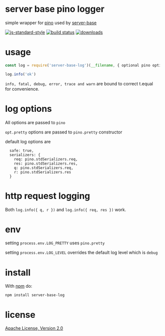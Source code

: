 # server base pino logger

simple wrapper for [pino](https://npm.im/pino) used by [server-base](https://npm.im/server-base)

[![js-standard-style](https://img.shields.io/badge/code_style-standard-brightgreen.svg)](https://github.com/feross/standard)
[![build status](https://api.travis-ci.org/JamesKyburz/server-base.svg)](https://travis-ci.org/JamesKyburz/server-base)
[![downloads](https://img.shields.io/npm/dm/server-base-log.svg)](https://npmjs.org/package/server-base-log)

# usage

```javascript
const log = require('server-base-log')(__filename, { optional pino options })

log.info('ok')
```

`info, fatal, debug, error, trace and warn` are bound to correct t.equal for convenience.

# log options

All options are passed to `pino`

`opt.pretty` options are passed to `pino.pretty` constructor

default log options are 
```
  safe: true,
  serializers: {
    req: pino.stdSerializers.req,
    res: pino.stdSerializers.res,
    q: pino.stdSerializers.req,
    r: pino.stdSerializers.res
  }
````

# http request logging

Both `log.info({ q, r })` and `log.info({ req, res })` work.

# env
setting `process.env.LOG_PRETTY` uses `pino.pretty`

setting `process.env.LOG_LEVEL` overrides the default log level which is `debug`

# install

With [npm](https://npmjs.org) do:

```
npm install server-base-log
```

# license

[Apache License, Version 2.0](LICENSE)
